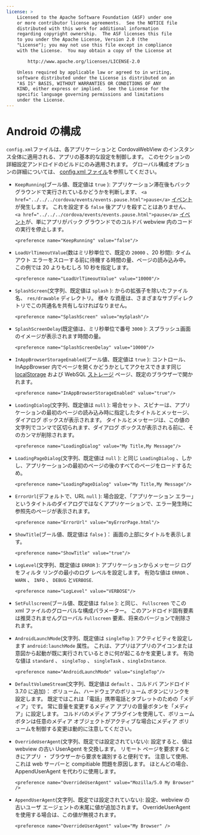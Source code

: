 ```yaml
---
license: >
    Licensed to the Apache Software Foundation (ASF) under one
    or more contributor license agreements.  See the NOTICE file
    distributed with this work for additional information
    regarding copyright ownership.  The ASF licenses this file
    to you under the Apache License, Version 2.0 (the
    "License"); you may not use this file except in compliance
    with the License.  You may obtain a copy of the License at

        http://www.apache.org/licenses/LICENSE-2.0

    Unless required by applicable law or agreed to in writing,
    software distributed under the License is distributed on an
    "AS IS" BASIS, WITHOUT WARRANTIES OR CONDITIONS OF ANY
    KIND, either express or implied.  See the License for the
    specific language governing permissions and limitations
    under the License.
---
```


# Android の構成

`config.xml`ファイルは、各アプリケーションと CordovaWebView のインスタンス全体に適用される、アプリの基本的な設定を制御します。 このセクションの詳細設定アンドロイドのビルドにのみ適用されます。 グローバル構成オプションの詳細については、 [config.xml ファイル][1]を参照してください。

 [1]: config_ref_index.md.html#The%20config.xml%20File

*   `KeepRunning`(ブール値、既定値は `true` ): アプリケーション滞在後もバック グラウンドで実行されているかどうかを判断します、 `<a href="../../../cordova/events/events.pause.html">pause</a>` <a href="../../../cordova/events/events.html">イベント</a>が発生します。 これを設定する `false` 後アプリを殺すことはありません、 `<a href="../../../cordova/events/events.pause.html">pause</a>` <a href="../../../cordova/events/events.html">イベント</a>が、単にアプリがバック グラウンドでのコルドバ webview 内のコードの実行を停止します。
    
        <preference name="KeepRunning" value="false"/>
        

*   `LoadUrlTimeoutValue`(数はミリ秒単位で、既定の `20000` 、20 秒間): タイムアウト エラーをスローする前に待機する時間の量、ページの読み込み中。 この例では 20 よりもむしろ 10 秒を指定します。
    
        <preference name="LoadUrlTimeoutValue" value="10000"/>
        

*   `SplashScreen`(文字列、既定値は `splash` ): からの拡張子を除いたファイル名、 `res/drawable` ディレクトリ。 様々 な資産は、さまざまなサブディレクトリでこの共通名を共有しなければなりません。
    
        <preference name="SplashScreen" value="mySplash"/>
        

*   `SplashScreenDelay`(既定値は、ミリ秒単位で番号 `3000` ): スプラッシュ画面のイメージが表示されます時間の量。
    
        <preference name="SplashScreenDelay" value="10000"/>
        

*   `InAppBrowserStorageEnabled`(ブール値、既定値は `true` ): コントロール、InAppBrowser 内でページを開くかどうかとしてアクセスできます同じ <a href="../../../cordova/storage/localstorage/localstorage.html">localStorage</a> および WebSQL <a href="../../../cordova/storage/storage.html">ストレージ</a> ページ、既定のブラウザーで開かれます。
    
        <preference name="InAppBrowserStorageEnabled" value="true"/>
        

*   `LoadingDialog`(文字列、既定値は `null` ): 場合セット、スピナーは、アプリケーションの最初のページの読み込み時に指定したタイトルとメッセージ、ダイアログ ボックスが表示されます。 タイトルとメッセージは、この値の文字列でコンマで区切られます、ダイアログ ボックスが表示される前に、そのカンマが削除されます。
    
        <preference name="LoadingDialog" value="My Title,My Message"/>
        

*   `LoadingPageDialog`(文字列、既定値は `null` ): と同じ `LoadingDialog` 、しかし、アプリケーションの最初のページの後のすべてのページをロードするため。
    
        <preference name="LoadingPageDialog" value="My Title,My Message"/>
        

*   `ErrorUrl`(デフォルトで、URL `null` ): 場合設定、「アプリケーション エラー」というタイトルのダイアログではなくアプリケーションで、エラー発生時に参照先のページが表示されます。
    
        <preference name="ErrorUrl" value="myErrorPage.html"/>
        

*   `ShowTitle`(ブール値、既定値は `false` )： 画面の上部にタイトルを表示します。
    
        <preference name="ShowTitle" value="true"/>
        

*   `LogLevel`(文字列、既定値は `ERROR` ): アプリケーションからメッセージ ログをフィルタ リングの最小のログ レベルを設定します。 有効な値は `ERROR` 、 `WARN` 、 `INFO` 、 `DEBUG` と`VERBOSE`.
    
        <preference name="LogLevel" value="VERBOSE"/>
        

*   `SetFullscreen`(ブール値、既定値は `false` ): と同じ、 `Fullscreen` でこの xml ファイルのグローバルな構成パラメーター。 このアンドロイド固有要素は推奨されませんグローバル `Fullscreen` 要素、将来のバージョンで削除されます。

*   `AndroidLaunchMode`(文字列、既定値は `singleTop` ): アクティビティを設定します `android:launchMode` 属性。 これは、アプリはアプリのアイコンまたは意図から起動が既に実行されているときに何が起こるかを変更します。 有効な値は `standard` 、 `singleTop` 、 `singleTask` 、`singleInstance`.
    
        <preference name="AndroidLaunchMode" value="singleTop"/>
        

*   `DefaultVolumeStream`(文字列、既定値は `default` 、コルドバ アンドロイド 3.7.0 に追加)： ボリューム、ハードウェアのボリューム ボタンにリンクを設定します。 既定ではこれは「電話」携帯電話とタブレットのための「メディア」です。 常に音量を変更するメディア アプリの音量ボタンを「メディア」に設定します。 コルドバのメディア プラグインを使用して、ボリューム ボタンは任意のメディア オブジェクトがアクティブな場合にメディア ボリュームを制御する変更は動的に注意してください。

*   `OverrideUserAgent`(文字列、既定では設定されていない): 設定すると、値は webview の古い UserAgent を交換します。 リモート ページを要求するときにアプリ ・ ブラウザーから要求を識別すると便利です。 注意して使用、これは web サーバーと compitiable 問題を原因します。 ほとんどの場合、AppendUserAgent を代わりに使用します。
    
        <preference name="OverrideUserAgent" value="Mozilla/5.0 My Browser" />
        

*   `AppendUserAgent`(文字列、既定では設定されていない): 設定、webview の古いユーザ エージェントの末尾に値が追加されます。 OverrideUserAgent を使用する場合は、この値が無視されます。
    
        <preference name="OverrideUserAgent" value="My Browser" />